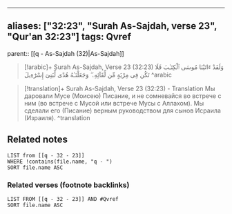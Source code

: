 
---
aliases: ["32:23", "Surah As-Sajdah, verse 23", "Qur'an 32:23"]
tags: Qvref
---

parent:: [[q - As-Sajdah (32)|As-Sajdah]]

> [!arabic]+ Surah As-Sajdah, Verse 23 (32:23)
> <span class="quran-arabic">وَلَقَدْ ءَاتَيْنَا مُوسَى ٱلْكِتَـٰبَ فَلَا تَكُن فِى مِرْيَةٍ مِّن لِّقَآئِهِۦ ۖ وَجَعَلْنَـٰهُ هُدًى لِّبَنِىٓ إِسْرَٰٓءِيلَ</span>
^arabic

> [!translation]+ Surah As-Sajdah, Verse 23 (32:23) - Translation
> Мы даровали Мусе (Моисею) Писание, и не сомневайся во встрече с ним (во встрече с Мусой или встрече Мусы с Аллахом). Мы сделали его (Писание) верным руководством для сынов Исраила (Израиля).
^translation



## Related notes
```dataview
LIST from [[q - 32 - 23]]
WHERE !contains(file.name, "q - ")
SORT file.name ASC
```

### Related verses (footnote backlinks)
```dataview
LIST FROM [[q - 32 - 23]] AND #Qvref
SORT file.name ASC
```

